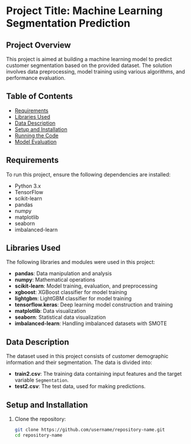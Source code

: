 # Project Title: Machine Learning Segmentation Prediction

## Project Overview
This project is aimed at building a machine learning model to predict customer segmentation based on the provided dataset. The solution involves data preprocessing, model training using various algorithms, and performance evaluation.

## Table of Contents
- [Requirements](#requirements)
- [Libraries Used](#libraries-used)
- [Data Description](#data-description)
- [Setup and Installation](#setup-and-installation)
- [Running the Code](#running-the-code)
- [Model Evaluation](#model-evaluation)

## Requirements
To run this project, ensure the following dependencies are installed:

- Python 3.x
- TensorFlow
- scikit-learn
- pandas
- numpy
- matplotlib
- seaborn
- imbalanced-learn

## Libraries Used
The following libraries and modules were used in this project:

- **pandas**: Data manipulation and analysis
- **numpy**: Mathematical operations
- **scikit-learn**: Model training, evaluation, and preprocessing
- **xgboost**: XGBoost classifier for model training
- **lightgbm**: LightGBM classifier for model training
- **tensorflow.keras**: Deep learning model construction and training
- **matplotlib**: Data visualization
- **seaborn**: Statistical data visualization
- **imbalanced-learn**: Handling imbalanced datasets with SMOTE

## Data Description
The dataset used in this project consists of customer demographic information and their segmentation. The data is divided into:

- **train2.csv**: The training data containing input features and the target variable `Segmentation`.
- **test2.csv**: The test data, used for making predictions.

## Setup and Installation
1. Clone the repository:
   ```bash
   git clone https://github.com/username/repository-name.git
   cd repository-name
